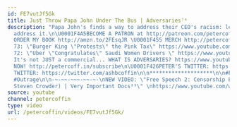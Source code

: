 ```yaml
---
id: FE7vutJf5Gk
title: Just Throw Papa John Under The Bus | Adversaries⁷⁴
description: "Papa John's finds a way to address their CEO's racism: let other people
  address it.\n\U0001F4A5BECOME A PATRON at http://patreon.com/petercoffin\n \U0001F4D5
  ORDER MY BOOK http://amzn.to/2FEsqJR \U0001F455 MERCH http://petercoff.in/store\n\n⏪EPISODE
  73: \"Burger King \"Protests\" the Pink Tax\" https://www.youtube.com/watch?v=cJlZgRnpHBI&list=PL9oHQnEByWyXeSTT3Vm3oyTR-e3Tg0Vj0\n⏪EPISODE
  72: \"Uber \"Congratulates\" Saudi Women Drivers \" https://www.youtube.com/watch?v=A8LnCbRlPho&list=PL9oHQnEByWyXeSTT3Vm3oyTR-e3Tg0Vj0\n\n❓
  It's not JUST a commercial... WHAT IS ADVERSARIES? https://www.youtube.com/watch?v=eiyOLXfOin4&index=3&list=PL9oHQnEByWyXeSTT3Vm3oyTR-e3Tg0Vj0\n\n*************************\n\n\U0001F4FASubscribe
  NOW! http://petercoff.in/subscribe\n\U0001F426PETER'S TWITTER: https://twitter.com/petercoffin\n\U0001F426ASHLEIGH'S
  TWITTER: https://twitter.com/ashbcoffin\n\n********************\n\n#PapaJohns #Racism
  #Outrage\n\n-~-~~-~~~-~~-~-\nNEW VIDEO: \"Free Speech 2: Censorship Boogaloo (Infowars,
  Steven Crowder) | Very Important Docs²³\" \nhttps://www.youtube.com/watch?v=SlFdykutQ0g&list=PL9oHQnEByWyXObkJN9YYQS9hxBjpN8RLG\n-~-~~-~~~-~~-~-"
source: youtube
channel: petercoffin
type: video
url: /petercoffin/videos/FE7vutJf5Gk/
---
```

